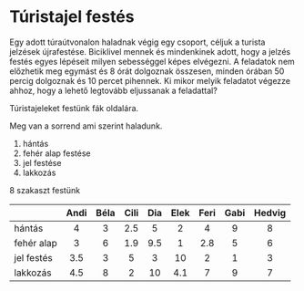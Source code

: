 # Túristajel festés



Egy adott túraútvonalon haladnak végig egy csoport, céljuk a turista jelzések újrafestése. Biciklivel mennek és mindenkinek adott, hogy a jelzés festés egyes lépéseit milyen sebességgel képes elvégezni. A feladatok nem előzhetik meg egymást és 8 órát dolgoznak összesen, minden órában 50 percig dolgoznak és 10 percet pihennek. Ki mikor melyik feladatot végezze ahhoz, hogy a lehető legtovább eljussanak a feladattal?



Túristajeleket festünk fák oldalára.

Meg van a sorrend ami szerint haladunk.

1. hántás
2. fehér alap festése
3. jel festése
4. lakkozás

8 szakaszt festünk

|            | Andi  | Béla  | Cili  |  Dia  | Elek  | Feri  | Gabi  | Hedvig |
| :--------- | :---: | :---: | :---: | :---: | :---: | :---: | :---: | :----: |
| hántás     |   4   |   3   |  2.5  |   5   |   2   |   4   |   9   |   8    |
| fehér alap |   3   |   6   |  1.9  |  9.5  |   1   |  2.8  |   5   |   6    |
| jel festés |  3.5  |   3   |   5   |   3   |  10   |   2   |   1   |   3    |
| lakkozás   |  4.5  |   8   |   2   |  10   |  4.1  |   7   |   9   |   7    |
